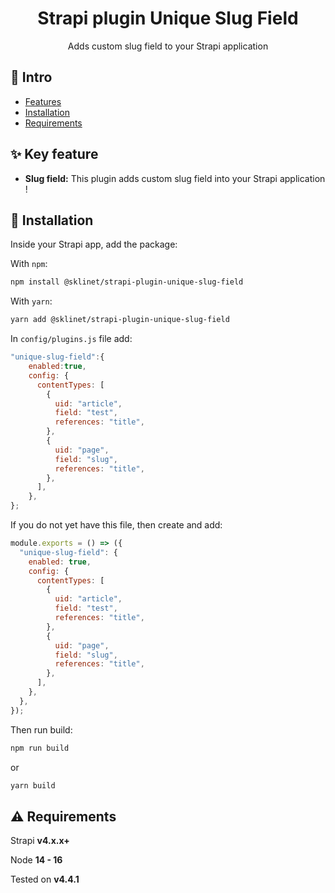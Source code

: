 <h1 align="center">Strapi plugin Unique Slug Field</h1>

<p align="center">Adds custom slug field to your Strapi application</p>

## 👋 Intro

- [Features](#features)
- [Installation](#installation)
- [Requirements](#requirements)

## <a id="features"></a>✨ Key feature

- **Slug field:** This plugin adds custom slug field into your Strapi application !

## <a id="installation"></a>🔧 Installation

Inside your Strapi app, add the package:

With `npm`:

```bash
npm install @sklinet/strapi-plugin-unique-slug-field
```

With `yarn`:

```bash
yarn add @sklinet/strapi-plugin-unique-slug-field
```

In `config/plugins.js` file add:

```js
"unique-slug-field":{
    enabled:true,
    config: {
      contentTypes: [
        {
          uid: "article",
          field: "test",
          references: "title",
        },
        {
          uid: "page",
          field: "slug",
          references: "title",
        },
      ],
    },
};
```

If you do not yet have this file, then create and add:

```js
module.exports = () => ({
  "unique-slug-field": {
    enabled: true,
    config: {
      contentTypes: [
        {
          uid: "article",
          field: "test",
          references: "title",
        },
        {
          uid: "page",
          field: "slug",
          references: "title",
        },
      ],
    },
  },
});
```

Then run build:

```bash
npm run build
```

or

```bash
yarn build
```

## <a id="requirements"></a>⚠️ Requirements

Strapi **v4.x.x+**

Node **14 - 16**

Tested on **v4.4.1**
